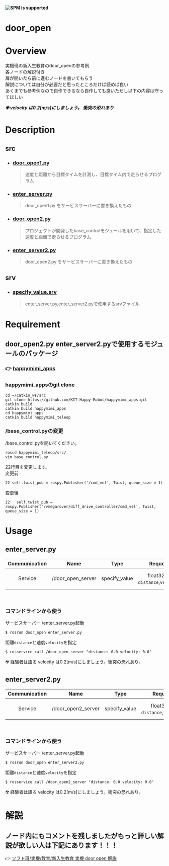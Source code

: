 **![SPM is supported](https://img.shields.io/badge/mc_education-door_open-orange)**

# door_open

# Overview
実機班の新入生教育のdoor_openの参考例  
各ノードの解説付き  
扉が開いたら前に進むノードを書いてもらう  
解説については自分が必要だと思ったところだけば読めば良い  
あくまでも参考例なので自作できるなら自作しても良いただし以下の内容は守ってほしい  

***:radioactive: velocity は0.2[m/s]にしましょう。 衝突の恐れあり***

# Description

## src
- ### [door_open1.py](https://github.com/KIT-Happy-Robot/mc_education/blob/main/ros_melodic/door_open/src/door_open1.py)
  >速度と距離から目標タイムを計測し、目標タイム内で走らせるプログラム
  
- ### [enter_server.py](https://github.com/KIT-Happy-Robot/mc_education/blob/main/ros_melodic/door_open/src/enter_server.py)
  >door_open1.py をサービスサーバーに書き換えたもの

- ### [door_open2.py](https://github.com/KIT-Happy-Robot/mc_education/blob/main/ros_melodic/door_open/src/door_open2.py)
  >プロジェクトが開発したbase_controlモジュールを用いて、指定した速度と距離で走らせるプログラム

- ### [enter_server2.py](https://github.com/KIT-Happy-Robot/mc_education/blob/main/ros_melodic/door_open/src/enter_server2.py)
  >door_open2.py をサービスサーバーに書き換えたもの

## srv
- ### [specify_value.srv](https://github.com/KIT-Happy-Robot/mc_education/blob/main/ros_melodic/door_open/srv/specify_value.srv)
  >enter_server.py,enter_server2.pyで使用するsrvファイル

# Requirement

## door_open2.py enter_server2.pyで使用するモジュールのパッケージ

### :point_right: [happymimi_apps](https://github.com/KIT-Happy-Robot/happymimi_apps.git)

### happymimi_appsのgit clone  

```
cd ~/catkin_ws/src
git clone https://github.com/KIT-Happy-Robot/happymimi_apps.git
catkin build 
catkin build happymimi_apps
cd happymimi_apps
catkin build happymimi_teleop
```

### /base_control.pyの変更  
/base_control.pyを開いてください。

```
roscd happymimi_teleop/src/
vim base_control.py
```

22行目を変更します。  
変更前  
```
22 self.twist_pub = rospy.Publisher('/cmd_vel', Twist, queue_size = 1)
```
変更後  
```
22   self.twist_pub = rospy.Publisher('/vmegarover/diff_drive_controller/cmd_vel', Twist, queue_size = 1)
```

# Usage

## enter_server.py 

|Communication|Name|Type|Request|Result|
| :---: | :---: | :---: | :---: | :---: |
| Service | /door_open_server | specify_value | float32型: `distance`,`velocity` | bool型: `result` |
</br>

### コマンドラインから使う

サービスサーバー /enter_server.py起動  

```
$ rosrun door_open enter_server.py
```
距離`distance`と速度`velocity`を指定
```
$ rosservice call /door_open_server "distance: 0.0 velocity: 0.0"
```
:radioactive: 経験者は語る velocity は0.2[m/s]にしましょう。衝突の恐れあり。

## enter_server2.py  

|Communication|Name|Type|Request|Result|
| :---: | :---: | :---: | :---: | :---: |
| Service | /door_open2_server | specify_value | float32型: `distance`,`velocity` | bool型: `result` |
</br>

### コマンドラインから使う

サービスサーバー /enter_server.py起動  

```
$ rosrun door_open enter_server2.py
```
距離`distance`と速度`velocity`を指定
```
$ rosservice call /door_open2_server "distance: 0.0 velocity: 0.0"
```
:radioactive: 経験者は語る velocity は0.2[m/s]にしましょう。衝突の恐れあり。

# 解説

## ノード内にもコメントを残しましたがもっと詳しい解説が欲しい人は下記にあります！！！  

:point_right: [ソフト班/実機/教育/新入生教育 実機 door open 解説](https://kithappyrobot.esa.io/posts/277)

